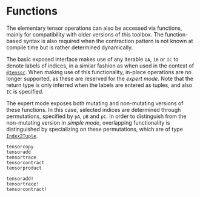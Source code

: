 # Functions

The elementary tensor operations can also be accessed via functions, mainly for compatibility with older versions of this toolbox.
The function-based syntax is also required when the contraction pattern is not known at compile time but is rather determined dynamically.

The basic exposed interface makes use of any iterable `IA`, `IB` or `IC` to denote labels of indices, in a similar fashion as when used in the context of [`@tensor`](@ref).
When making use of this functionality, in-place operations are no longer supported, as these are reserved for the *expert mode*.
Note that the return type is only inferred when the labels are entered as tuples, and also `IC` is specified.

The expert mode exposes both mutating and non-mutating versions of these functions.
In this case, selected indices are determined through permutations, specified by `pA`, `pB` and `pC`.
In order to distinguish from the non-mutating version in *simple mode*, overlapping functionality is distinguished by specializing on these permutations, which are of type [`Index2Tuple`](@ref).

```@docs
tensorcopy
tensoradd
tensortrace
tensorcontract
tensorproduct
```

```@docs
tensoradd!
tensortrace!
tensorcontract!
```

<!-- tensorcopy! and tensorproduct!? -->
